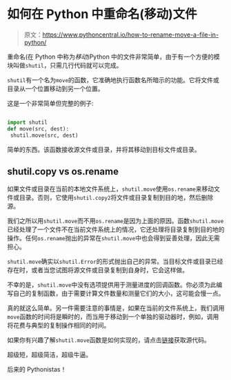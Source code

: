# 如何在 Python 中重命名(移动)文件

> 原文：<https://www.pythoncentral.io/how-to-rename-move-a-file-in-python/>

重命名(在 Python 中称为*移动*)Python 中的文件非常简单，由于有一个方便的模块叫做`shutil`，只需几行代码就可以完成。

`shutil`有一个名为`move`的函数，它准确地执行函数名所暗示的功能。它将文件或目录从一个位置移动到另一个位置。

这是一个非常简单但完整的例子:

```py

import shutil
def move(src, dest): 
 shutil.move(src, dest) 

```

简单的东西。该函数接收源文件或目录，并将其移动到目标文件或目录。

## **shutil.copy vs os.rename**

如果文件或目录在当前的本地文件系统上，`shutil.move`使用`os.rename`来移动文件或目录。否则，它使用`shutil.copy2`将文件或目录复制到目的地，然后删除源。

我们之所以用`shutil.move`而不用`os.rename`是因为上面的原因。函数`shutil.move`已经处理了一个文件不在当前文件系统上的情况，它还处理将目录复制到目的地的操作。任何`os.rename`抛出的异常在`shutil.move`中也会得到妥善处理，因此无需担心。

`shutil.move`确实以`shutil.Error`的形式抛出自己的异常。当目标文件或目录已经存在时，或者当您试图将源文件或目录复制到自身时，它会这样做。

不幸的是，`shutil.move`中没有选项提供用于测量进度的回调函数。你必须为此编写自己的复制函数，由于需要计算文件数量和测量它们的大小，这可能会慢一点。

真的就这么简单。另一件需要注意的事情是，如果在当前的文件系统上，我们调用`move`函数的时间将是瞬时的，而当用于移动到一个单独的驱动器时，例如，调用将花费与典型的复制操作相同的时间。

如果你有兴趣了解`shutil.move`函数是如何实现的，请点击[链接](http://hg.python.org/cpython/file/2.7/Lib/shutil.py#l264 "Python shutil Move Source Code")获取源代码。

超级短，超级简洁，超级牛逼。

后来的 Pythonistas！